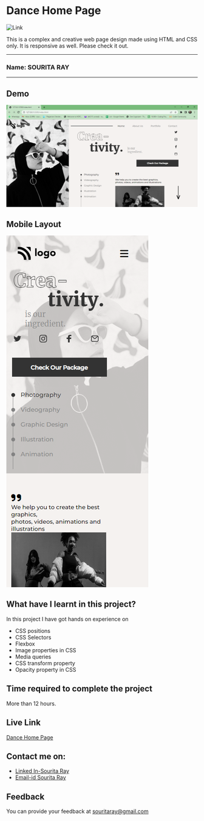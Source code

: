 # Dance Home Page

  ![Link](https://img.shields.io/badge/Technology%20Used%3A-HTML%2FCSS-white)

This is a complex and creative web page design made using HTML and CSS only. It is responsive as well. Please check it out. 
***
### Name: SOURITA RAY
***

## Demo

![output](output.png)



## Mobile Layout

![mobile view](mobile%20view.png)




## What have I learnt in this project?

In this project I have got hands on experience on
- CSS positions
- CSS Selectors
- Flexbox
- Image properties in CSS
- Media queries
- CSS transform property
- Opacity property in CSS


## Time required to complete the project

More than 12 hours.

## Live Link

[Dance Home Page](https://dance-landing-pg-souritaray.netlify.app/)


## Contact me on:

- [Linked In-Sourita Ray](www.linkedin.com/in/sourita-ray-89bab0212)
- [Email-id Sourita Ray](souritaray@gmail.com)

## Feedback

You can provide your feedback at souritaray@gmail.com
